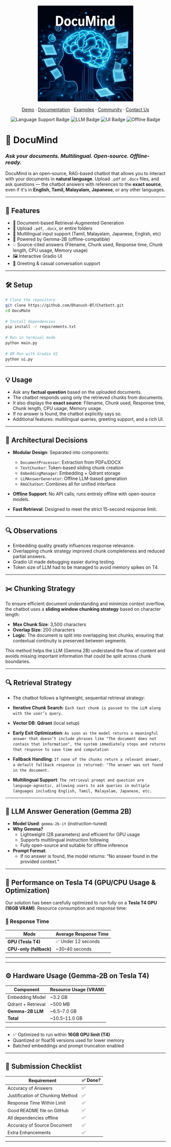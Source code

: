
<p align="center">
  <a href="https://your-project-url.com">
    <img src="documind.jpeg" alt="DocuMate Header" width="300" />
  </a>
</p>

<p align="center">
  <a href="https://your-project-url.com/demo">Demo</a> ·
  <a href="https://your-project-url.com/docs">Documentation</a> ·
  <a href="https://your-project-url.com/examples">Examples</a> ·
  <a href="https://discord.gg/your-community">Community</a> ·
  <a href="mailto:your@email.com">Contact Us</a>
</p>

<p align="center">
  <img src="https://img.shields.io/badge/Multilingual-Supported-brightgreen" alt="Language Support Badge" />
  <img src="https://img.shields.io/badge/LLM-Gemma_2B-blueviolet" alt="LLM Badge" />
  <img src="https://img.shields.io/badge/Interactive_UI-Yes-orange" alt="UI Badge" />
  <img src="https://img.shields.io/badge/Offline-Yes-brightgreen" alt="Offline Badge" />
</p>

# 📄 **DocuMind**
### *Ask your documents. Multilingual. Open-source. Offline-ready.*

DocuMind is an open-source, RAG-based chatbot that allows you to interact with your documents in **natural language**. Upload `.pdf` or `.docx` files, and ask questions — the chatbot answers with references to the **exact source**, even if it's in **English, Tamil, Malayalam, Japanese**, or any other languages.

---

## 🚀 Features

- 🔎 Document-based Retrieval-Augmented Generation
- 📁 Upload `.pdf`, `.docx`, or entire folders
- 💬 Multilingual input support (Tamil, Malayalam, Japanese, English, etc)
- 🧠 Powered by Gemma-2B (offline-compatible)
- 💡 Source-cited answers (Filename, Chunk used, Response time, Chunk length, CPU usage, Memory usage)
- 🖼️ Interactive Gradio UI
- 🤖 Greeting & casual conversation support

---

## 🛠️ Setup

```bash
# Clone the repository
git clone https://github.com/Dhanush-BT/Chatbott.git
cd DocuMate

# Install dependencies
pip install -r requirements.txt

# Run in terminal mode
python main.py

# OR Run with Gradio UI
python ui.py
```
---

## 💡 Usage

- Ask any **factual question** based on the uploaded documents.
- The chatbot responds using only the retrieved chunks from documents.
- It also displays the **exact source**: Filename, Chunk used, Response time, Chunk length, CPU usage, Memory usage.
- If no answer is found, the chatbot explicitly says so.
- Additional features: multilingual queries, greeting support, and a rich UI.

---

## 🧱 Architectural Decisions

- **Modular Design**: Separated into components:
  - `DocumentProcessor`: Extraction from PDFs/DOCX
  - `TextChunker`: Token-based sliding chunk creation
  - `EmbeddingManager`: Embedding + Qdrant storage
  - `LLMAnswerGenerator`: Offline LLM-based generation
  - `RAGChatbot`: Combines all for unified interface

- **Offline Support**: No API calls; runs entirely offline with open-source models.
- **Fast Retrieval**: Designed to meet the strict 15-second response limit.

---

## 🔍 Observations

- Embedding quality greatly influences response relevance.
- Overlapping chunk strategy improved chunk completeness and reduced partial answers.
- Gradio UI made debugging easier during testing.
- Token size of LLM had to be managed to avoid memory spikes on T4.

---

## ✂️ Chunking Strategy

To ensure efficient document understanding and minimize context overflow, the chatbot uses a **sliding window chunking strategy** based on character length:

- **Max Chunk Size**: 3,500 characters  
- **Overlap Size**: 200 characters  
- **Logic**: The document is split into overlapping text chunks, ensuring that contextual continuity is preserved between segments.

This method helps the LLM (Gemma 2B) understand the flow of content and avoids missing important information that could be split across chunk boundaries.

---

## 🔍 Retrieval Strategy

- The chatbot follows a lightweight, sequential retrieval strategy:

- **Iterative Chunk Search**: `Each text chunk is passed to the LLM along with the user’s query.`
- **Vector DB**: **Qdrant** (local setup)
- **Early Exit Optimization**: `As soon as the model returns a meaningful answer that doesn’t include phrases like "The document does not contain that information", the system immediately stops and returns that response to save time and computation `
- **Fallback Handling**: `If none of the chunks return a relevant answer, a default fallback response is returned: "The answer was not found in the document. `
- **Multilingual Support**: `The retrieval prompt and question are language-agnostic, allowing users to ask queries in multiple languages including English, Tamil, Malayalam, Japanese, etc.`
  
---

## 🧠 LLM Answer Generation (Gemma 2B)

- **Model Used**: `gemma-2b-it` (instruction-tuned)
- **Why Gemma?**
  - Lightweight (2B parameters) and efficient for GPU usage
  - Supports multilingual instruction following
  - Fully open-source and suitable for offline inference
- **Prompt Format**:
  - If no answer is found, the model returns:
    “No answer found in the provided context.”

---

## 🧪 Performance on Tesla T4 (GPU/CPU Usage & Optimization)

Our solution has been carefully optimized to run fully on a **Tesla T4 GPU (16GB VRAM)**. Resource consumption and response time:

### 🚀 Response Time

| Mode                     | Average Response Time  |
|--------------------------|------------------------|
| **GPU (Tesla T4)**       | ✅ Under 12 seconds   |
| **CPU-only (fallback)**  |  ~30–40 seconds        |
-----------------------------------------------------

---

## ⚙️ Hardware Usage (Gemma-2B on Tesla T4)

| Component            | Resource Usage (VRAM) |
|----------------------|------------------------|
| Embedding Model      | ~3.2 GB                |
| Qdrant + Retrieval   | ~500 MB                |
| **Gemma-2B LLM**     | ~6.5–7.0 GB            |
| **Total**            | ~10.5–11.0 GB          |
------------------------------------------------


- ✅ Optimized to run within **16GB GPU limit (T4)**
- Quantized or float16 versions used for lower memory
- Batched embeddings and prompt truncation enabled

---

## 📌 Submission Checklist

| Requirement                              | ✅ Done? |
|------------------------------------------|----------|
| Accuracy of Answers                      | ✅       |
| Justification of Chunking Method         | ✅       |
| Response Time Within Limit               | ✅       |
| Good README file on GitHub               | ✅       |
| All dependencies offline                 | ✅       |
| Accuracy of Source Document              | ✅       |
| Extra Enhancements                       | ✅       |
-------------------------------------------------------
